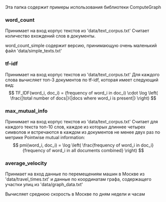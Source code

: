 Эта папка содержит примеры использования библиотеки ComputeGraph

### word_count
Принимает на вход корпус текстов из 'data/text_corpus.txt'
Считает количество вхождений слов в документы.

word_count_simple содержит версию, принимающую очень маленький файл 'data/simple_texts.txt'

### tf-idf
Принимает на вход корпус текстов из 'data/text_corpus.txt'
Для каждого слова вычисляет топ-3 документов по tf-idf, которая имеет следующий вид:
$$
	TF_IDF(word_i, doc_i) = (frequency of word_i in doc_i) \cdot \log \left( \frac{|total number of docs|}{|docs where word_i is present|} \right) 
$$

### max_mutual_info 
Принимает на вход корпус текстов из 'data/text_corpus.txt'
Считает для каждого текста топ-10 слов, каждое из которых длиннее четырех символов и встречаются в каждом из документов не менее двух раз по метрике Pointwise mutual information:
$$
	pmi(word_i, doc_i) = \log \left( \frac{frequency of word_i in doc_i}{frequency of word_i in all documents combined} \right)
$$

### average_velocity
Принмает на вход данные по перемещениям машин в Москве из 'data/travel_times.txt'
и данные по координатам графа, содержащего участки улиц из 'data/graph_data.txt'

Вычисляет среднюю скорость в Москве по дням недели и часам